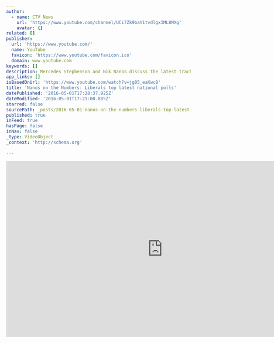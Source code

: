 ```yaml
---
author:
  - name: CTV News
    url: 'https://www.youtube.com/channel/UCi7Zk9baY1tvdlgxIML8MXg'
    avatar: {}
related: []
publisher:
  url: 'https://www.youtube.com/'
  name: YouTube
  favicon: 'https://www.youtube.com/favicon.ico'
  domain: www.youtube.com
keywords: []
description: Mercedes Stephenson and Nik Nanos discuss the latest tracking on the Liberals and where the party is seeing popular support.
app_links: []
isBasedOnUrl: 'https://www.youtube.com/watch?v=jg05_eaXwc8'
title: 'Nanos on the Numbers: Liberals top latest national polls'
datePublished: '2016-05-01T17:28:37.925Z'
dateModified: '2016-05-01T17:21:00.885Z'
starred: false
sourcePath: _posts/2016-05-01-nanos-on-the-numbers-liberals-top-latest-national-polls.md
published: true
inFeed: true
hasPage: false
inNav: false
_type: VideoObject
_context: 'http://schema.org'

---
```

<iframe src="https://cdn.embedly.com/widgets/media.html?src=https%3A%2F%2Fwww.youtube.com%2Fembed%2Fjg05_eaXwc8%3Ffeature%3Doembed&amp;url=https%3A%2F%2Fwww.youtube.com%2Fwatch%3Fv%3Djg05_eaXwc8&amp;image=https%3A%2F%2Fi.ytimg.com%2Fvi%2Fjg05_eaXwc8%2Fhqdefault.jpg&amp;key=b7d04c9b404c499eba89ee7072e1c4f7&amp;type=text%2Fhtml&amp;schema=youtube" width="854" height="480" scrolling="no" frameborder="0" allowfullscreen="" style=""></iframe>